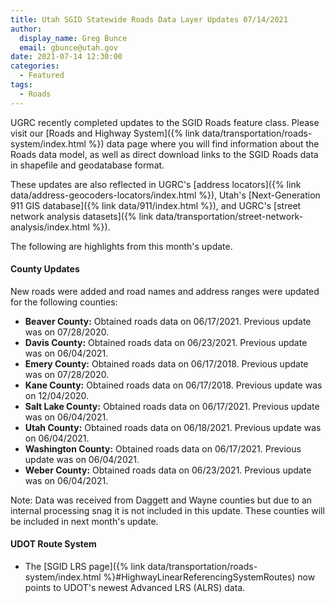```yaml
---
title: Utah SGID Statewide Roads Data Layer Updates 07/14/2021
author:
  display_name: Greg Bunce
  email: gbunce@utah.gov
date: 2021-07-14 12:30:00
categories:
  - Featured
tags:
  - Roads
---
```


UGRC recently completed updates to the SGID Roads feature class. Please visit our [Roads and Highway System]({% link data/transportation/roads-system/index.html %}) data page where you will find information about the Roads data model, as well as direct download links to the SGID Roads data in shapefile and geodatabase format.

These updates are also reflected in UGRC's [address locators]({% link data/address-geocoders-locators/index.html %}), Utah's [Next-Generation 911 GIS database]({% link data/911/index.html %}), and UGRC's [street network analysis datasets]({% link data/transportation/street-network-analysis/index.html %}).

The following are highlights from this month's update.

#### County Updates

New roads were added and road names and address ranges were updated for the following counties:

- **Beaver County:** Obtained roads data on 06/17/2021. Previous update was on 07/28/2020.
- **Davis County:** Obtained roads data on 06/23/2021. Previous update was on 06/04/2021.
- **Emery County:** Obtained roads data on 06/17/2018. Previous update was on 07/28/2020.
- **Kane County:** Obtained roads data on 06/17/2018. Previous update was on 12/04/2020.
- **Salt Lake County:** Obtained roads data on 06/17/2021. Previous update was on 06/04/2021.
- **Utah County:** Obtained roads data on 06/18/2021. Previous update was on 06/04/2021.
- **Washington County:** Obtained roads data on 06/17/2021. Previous update was on 06/04/2021.
- **Weber County:** Obtained roads data on 06/23/2021. Previous update was on 06/04/2021.

Note: Data was received from Daggett and Wayne counties but due to an internal processing snag it is not included in this update. These counties will be included in next month's update.

#### UDOT Route System

- The [SGID LRS page]({% link data/transportation/roads-system/index.html %}#HighwayLinearReferencingSystemRoutes) now points to UDOT's newest Advanced LRS (ALRS) data.

